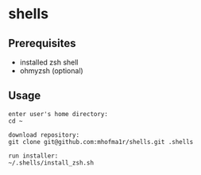 # shells
## Prerequisites
- installed zsh shell
- ohmyzsh (optional)
## Usage
    enter user's home directory:
    cd ~
    
    download repository:
    git clone git@github.com:mhofma1r/shells.git .shells
    
    run installer:
    ~/.shells/install_zsh.sh
